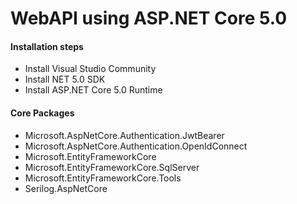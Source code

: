 <h1>WebAPI using ASP.NET Core 5.0</h1>
<h4>Installation steps</h4>
<ul>
  <li> Install Visual Studio Community </li>
  <li> Install NET 5.0 SDK</li>
  <li> Install ASP.NET Core 5.0 Runtime </li>
</ul>
<h4>Core Packages</h4>
<ul>
  <li> Microsoft.AspNetCore.Authentication.JwtBearer</li>
  <li> Microsoft.AspNetCore.Authentication.OpenIdConnect</li>
  <li> Microsoft.EntityFrameworkCore </li>
  <li> Microsoft.EntityFrameworkCore.SqlServer</li>
  <li> Microsoft.EntityFrameworkCore.Tools</li>
  <li> Serilog.AspNetCore</li>
</ul>
